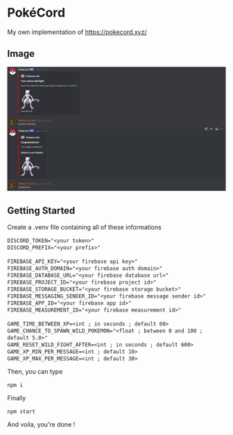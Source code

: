 # PokéCord

My own implementation of https://pokecord.xyz/

## Image
![alt text](img/img01.png)

## Getting Started

Create a .venv file containing all of these informations

```
DISCORD_TOKEN="<your token>"
DISCORD_PREFIX="<your prefix>"

FIREBASE_API_KEY="<your firebase api key>"
FIREBASE_AUTH_DOMAIN="<your firebase auth domain>"
FIREBASE_DATABASE_URL="<your firebase database url>"
FIREBASE_PROJECT_ID="<your firebase project id>"
FIREBASE_STORAGE_BUCKET="<your firebase storage bucket>"
FIREBASE_MESSAGING_SENDER_ID="<your firebase message sender id>"
FIREBASE_APP_ID="<your firebase app id>"
FIREBASE_MEASUREMENT_ID="<your firebase measurement id>"

GAME_TIME_BETWEEN_XP=<int ; in seconds ; default 60>
GAME_CHANCE_TO_SPAWN_WILD_POKEMON="<float ; between 0 and 100 ; default 5.0>"
GAME_RESET_WILD_FIGHT_AFTER=<int ; in seconds ; default 600>
GAME_XP_MIN_PER_MESSAGE=<int ; default 10>
GAME_XP_MAX_PER_MESSAGE=<int ; default 30>
```

Then, you can type
```shell
npm i
```

Finally
```shell
npm start
```

And voila, you're done !
